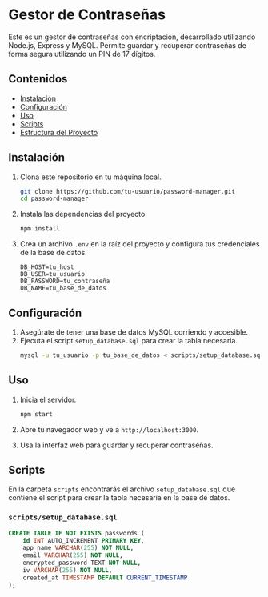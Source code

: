 # Gestor de Contraseñas

Este es un gestor de contraseñas con encriptación, desarrollado utilizando Node.js, Express y MySQL. Permite guardar y recuperar contraseñas de forma segura utilizando un PIN de 17 dígitos.

## Contenidos

- [Instalación](#instalación)
- [Configuración](#configuración)
- [Uso](#uso)
- [Scripts](#scripts)
- [Estructura del Proyecto](#estructura-del-proyecto)

## Instalación

1. Clona este repositorio en tu máquina local.

   ```bash
   git clone https://github.com/tu-usuario/password-manager.git
   cd password-manager
   ```

2. Instala las dependencias del proyecto.

   ```bash
   npm install
   ```

3. Crea un archivo `.env` en la raíz del proyecto y configura tus credenciales de la base de datos.
   ```env
   DB_HOST=tu_host
   DB_USER=tu_usuario
   DB_PASSWORD=tu_contraseña
   DB_NAME=tu_base_de_datos
   ```

## Configuración

1. Asegúrate de tener una base de datos MySQL corriendo y accesible.
2. Ejecuta el script `setup_database.sql` para crear la tabla necesaria.
   ```bash
   mysql -u tu_usuario -p tu_base_de_datos < scripts/setup_database.sql
   ```

## Uso

1. Inicia el servidor.

   ```bash
   npm start
   ```

2. Abre tu navegador web y ve a `http://localhost:3000`.

3. Usa la interfaz web para guardar y recuperar contraseñas.

## Scripts

En la carpeta `scripts` encontrarás el archivo `setup_database.sql` que contiene el script para crear la tabla necesaria en la base de datos.

### `scripts/setup_database.sql`

```sql
CREATE TABLE IF NOT EXISTS passwords (
    id INT AUTO_INCREMENT PRIMARY KEY,
    app_name VARCHAR(255) NOT NULL,
    email VARCHAR(255) NOT NULL,
    encrypted_password TEXT NOT NULL,
    iv VARCHAR(255) NOT NULL,
    created_at TIMESTAMP DEFAULT CURRENT_TIMESTAMP
);
```
